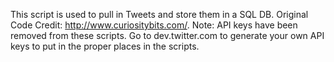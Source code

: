 This script is used to pull in Tweets and store them in a SQL DB. Original Code Credit: http://www.curiositybits.com/.
Note: API keys have been removed from these scripts. Go to dev.twitter.com to generate your own API keys to put in the proper places in the scripts.
